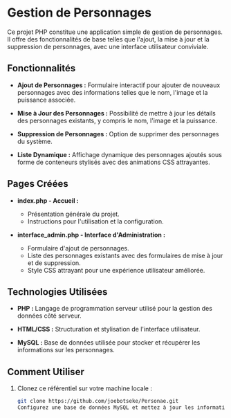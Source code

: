 # Gestion de Personnages

Ce projet PHP constitue une application simple de gestion de personnages. Il offre des fonctionnalités de base telles que l'ajout, la mise à jour et la suppression de personnages, avec une interface utilisateur conviviale.

## Fonctionnalités

- **Ajout de Personnages :** Formulaire interactif pour ajouter de nouveaux personnages avec des informations telles que le nom, l'image et la puissance associée.

- **Mise à Jour des Personnages :** Possibilité de mettre à jour les détails des personnages existants, y compris le nom, l'image et la puissance.

- **Suppression de Personnages :** Option de supprimer des personnages du système.

- **Liste Dynamique :** Affichage dynamique des personnages ajoutés sous forme de conteneurs stylisés avec des animations CSS attrayantes.

## Pages Créées

- **index.php - Accueil :**
  - Présentation générale du projet.
  - Instructions pour l'utilisation et la configuration.

- **interface_admin.php - Interface d'Administration :**
  - Formulaire d'ajout de personnages.
  - Liste des personnages existants avec des formulaires de mise à jour et de suppression.
  - Style CSS attrayant pour une expérience utilisateur améliorée.

## Technologies Utilisées

- **PHP :** Langage de programmation serveur utilisé pour la gestion des données côté serveur.

- **HTML/CSS :** Structuration et stylisation de l'interface utilisateur.

- **MySQL :** Base de données utilisée pour stocker et récupérer les informations sur les personnages.

## Comment Utiliser

1. Clonez ce référentiel sur votre machine locale :
   ```bash
   git clone https://github.com/joebotseke/Personae.git
   Configurez une base de données MySQL et mettez à jour les informations de connexion dans Database.php.
